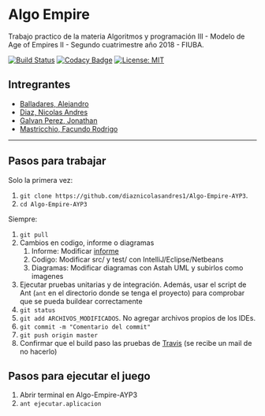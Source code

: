 # Algo Empire
Trabajo practico de la materia Algoritmos y programación III - Modelo de Age of Empires II -
Segundo cuatrimestre año 2018 - FIUBA.

[![Build Status](https://travis-ci.com/diaznicolasandres1/Algo-Empire-AYP3.svg?branch=master)](https://travis-ci.com/diaznicolasandres1/Algo-Empire-AYP3)
[![Codacy Badge](https://api.codacy.com/project/badge/Grade/02562e58ec574e73bee2a1ecf7b99712)](https://www.codacy.com/app/diaznicolasandres1/Algo-Empire-AYP3?utm_source=github.com&amp;utm_medium=referral&amp;utm_content=diaznicolasandres1/Algo-Empire-AYP3&amp;utm_campaign=Badge_Grade)
[![License: MIT](https://img.shields.io/badge/License-MIT-yellow.svg)](https://opensource.org/licenses/MIT)

## Intregrantes
- [Balladares, Alejandro](https://github.com/AlejandroBalladares)
- [Diaz, Nicolas Andres](https://github.com/diaznicolasandres1)
- [Galvan Perez, Jonathan](https://github.com/JonathanGalvanPerez)
- [Mastricchio, Facundo Rodrigo](https://github.com/FacuMastri)

---
## Pasos para trabajar

Solo la primera vez:
1. `git clone https://github.com/diaznicolasandres1/Algo-Empire-AYP3`.
1. `cd Algo-Empire-AYP3`

Siempre:
1. `git pull`
1.  Cambios en codigo, informe o diagramas
    1.  Informe: Modificar [informe](https://www.overleaf.com/6538475577bggwkfmmvhnz)
    1.  Codigo: Modificar src/ y test/ con IntelliJ/Eclipse/Netbeans
    1.  Diagramas: Modificar diagramas con Astah UML y subirlos como imagenes
1.  Ejecutar pruebas unitarias y de integración. Además, usar el script de Ant (`ant` en el directorio donde se tenga el proyecto) para comprobar que se pueda buildear correctamente
1. `git status`
1. `git add ARCHIVOS_MODIFICADOS`. No agregar archivos propios de los IDEs.
1. `git commit -m "Comentario del commit"`
1. `git push origin master` 
1.  Confirmar que el build paso las pruebas de [Travis](https://travis-ci.com/diaznicolasandres1/Algo-Empire-AYP3/) (se recibe un mail de no hacerlo)

## Pasos para ejecutar el juego
1.  Abrir terminal en Algo-Empire-AYP3
1.  `ant ejecutar.aplicacion`
